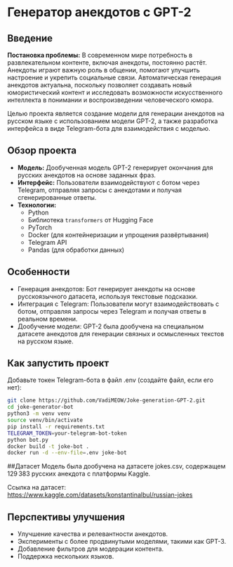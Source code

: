 # Генератор анекдотов с GPT-2

## Введение

**Постановка проблемы:** В современном мире потребность в развлекательном контенте, включая анекдоты, постоянно растёт. Анекдоты играют важную роль в общении, помогают улучшить настроение и укрепить социальные связи. Автоматическая генерация анекдотов актуальна, поскольку позволяет создавать новый юмористический контент и исследовать возможности искусственного интеллекта в понимании и воспроизведении человеческого юмора.

Целью проекта является создание модели для генерации анекдотов на русском языке с использованием модели GPT-2, а также разработка интерфейса в виде Telegram-бота для взаимодействия с моделью.

## Обзор проекта

- **Модель:** Дообученная модель GPT-2 генерирует окончания для русских анекдотов на основе заданных фраз.
- **Интерфейс:** Пользователи взаимодействуют с ботом через Telegram, отправляя запросы с анекдотами и получая сгенерированные ответы.
- **Технологии:**
  - Python
  - Библиотека `transformers` от Hugging Face
  - PyTorch
  - Docker (для контейнеризации и упрощения развёртывания)
  - Telegram API
  - Pandas (для обработки данных)

## Особенности

- Генерация анекдотов: Бот генерирует анекдоты на основе русскоязычного датасета, используя текстовые подсказки.
- Интеграция с Telegram: Пользователи могут взаимодействовать с ботом, отправляя запросы через Telegram и получая ответы в реальном времени.
- Дообучение модели: GPT-2 была дообучена на специальном датасете анекдотов для генерации связных и осмысленных текстов на русском языке.

## Как запустить проект

Добавьте токен Telegram-бота в файл .env (создайте файл, если его нет):
```bash
git clone https://github.com/VadiMEOW/Joke-generation-GPT-2.git
cd joke-generator-bot
python3 -m venv venv
source venv/bin/activate
pip install -r requirements.txt
TELEGRAM_TOKEN=your-telegram-bot-token
python bot.py
docker build -t joke-bot .
docker run -d --env-file=.env joke-bot
```
##Датасет
Модель была дообучена на датасете jokes.csv, содержащем 129 383 русских анекдота с платформы Kaggle.

Ссылка на датасет: https://www.kaggle.com/datasets/konstantinalbul/russian-jokes

## Перспективы улучшения

- Улучшение качества и релевантности анекдотов.
- Эксперименты с более продвинутыми моделями, такими как GPT-3.
- Добавление фильтров для модерации контента.
- Поддержка нескольких языков.
